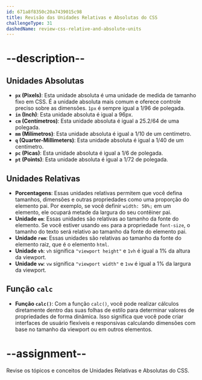 ```yaml
---
id: 671a8f8350c20a7439015c98
title: Revisão das Unidades Relativas e Absolutas do CSS
challengeType: 31
dashedName: review-css-relative-and-absolute-units
---
```


# --description--

## Unidades Absolutas

- **`px` (Pixels)**: Esta unidade absoluta é uma unidade de medida de tamanho fixo em CSS. É a unidade absoluta mais comum e oferece controle preciso sobre as dimensões. `1px` é sempre igual a 1/96 de polegada.
- **`in` (Inch)**: Esta unidade absoluta é igual a 96px.
- **`cm` (Centímetros)**: Esta unidade absoluta é igual a 25.2/64 de uma polegada.
- **`mm` (Milímetros)**: Esta unidade absoluta é igual a 1/10 de um centímetro.
- **`q` (Quarter-Millimeters)**: Esta unidade absoluta é igual a 1/40 de um centímetro.
- **`pc` (Picas)**: Esta unidade absoluta é igual a 1/6 de polegada.
- **`pt` (Points)**: Esta unidade absoluta é igual a 1/72 de polegada.

## Unidades Relativas

- **Porcentagens**: Essas unidades relativas permitem que você defina tamanhos, dimensões e outras propriedades como uma proporção do elemento pai. Por exemplo, se você definir `width: 50%;` em um elemento, ele ocupará metade da largura do seu contêiner pai. 
- **Unidade `em`**: Essas unidades são relativas ao tamanho da fonte do elemento. Se você estiver usando `ems` para a propriedade `font-size`, o tamanho do texto será relativo ao tamanho da fonte do elemento pai.
- **Unidade `rem`**: Essas unidades são relativas ao tamanho da fonte do elemento raiz, que é o elemento `html`. 
- **Unidade `vh`**: `vh` significa `"viewport height"` e `1vh` é igual a 1% da altura da viewport.
- **Unidade `vw`**: `vw` significa `"viewport width"` e `1vw` é igual a 1% da largura da viewport.

## Função `calc`

- **Função `calc()`**: Com a função `calc()`, você pode realizar cálculos diretamente dentro das suas folhas de estilo para determinar valores de propriedades de forma dinâmica. Isso significa que você pode criar interfaces de usuário flexíveis e responsivas calculando dimensões com base no tamanho da viewport ou em outros elementos.

# --assignment--

Revise os tópicos e conceitos de Unidades Relativas e Absolutas do CSS.
